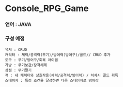 # Console_RPG_Game
### 언어 : JAVA
### 구성 예정
```
유저 : CRUD
캐릭터 : 체력/공격력(무기)/방어력(방어구)/골드// CRUD 추가
도구 : 무기/방어구/회복 아이템
가방 : 무기보관/장착해제
상점 : 무기팔기
적 : 내 캐릭터와 상호작용(체력/공격력/방어력) / 처치시 골드 획득
스테이지 : 특정 조건을 달성하면 다음 스테이지로 넘어감
```

